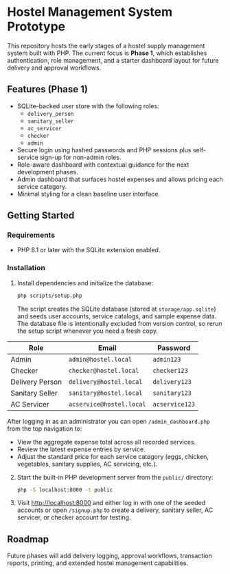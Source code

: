 # Hostel Management System Prototype

This repository hosts the early stages of a hostel supply management system built with PHP. The current focus is **Phase 1**, which establishes authentication, role management, and a starter dashboard layout for future delivery and approval workflows.

## Features (Phase 1)

- SQLite-backed user store with the following roles:
  - `delivery_person`
  - `sanitary_seller`
  - `ac_servicer`
  - `checker`
  - `admin`
- Secure login using hashed passwords and PHP sessions plus self-service sign-up for non-admin roles.
- Role-aware dashboard with contextual guidance for the next development phases.
- Admin dashboard that surfaces hostel expenses and allows pricing each service category.
- Minimal styling for a clean baseline user interface.

## Getting Started

### Requirements

- PHP 8.1 or later with the SQLite extension enabled.

### Installation

1. Install dependencies and initialize the database:

   ```bash
   php scripts/setup.php
   ```

   The script creates the SQLite database (stored at `storage/app.sqlite`) and seeds user accounts, service catalogs, and sample expense data. The database file is intentionally excluded from version control, so rerun the setup script whenever you need a fresh copy.

| Role                | Email                     | Password       |
| ------------------- | ------------------------- | -------------- |
| Admin               | `admin@hostel.local`      | `admin123`     |
| Checker             | `checker@hostel.local`    | `checker123`   |
| Delivery Person     | `delivery@hostel.local`   | `delivery123`  |
| Sanitary Seller     | `sanitary@hostel.local`   | `sanitary123`  |
| AC Servicer         | `acservice@hostel.local`  | `acservice123` |

   After logging in as an administrator you can open `/admin_dashboard.php` from the top navigation to:

   - View the aggregate expense total across all recorded services.
   - Review the latest expense entries by service.
   - Adjust the standard price for each service category (eggs, chicken, vegetables, sanitary supplies, AC servicing, etc.).

2. Start the built-in PHP development server from the `public/` directory:

   ```bash
   php -S localhost:8000 -t public
   ```

3. Visit [http://localhost:8000](http://localhost:8000) and either log in with one of the seeded accounts or open `/signup.php` to create a delivery, sanitary seller, AC servicer, or checker account for testing.

## Roadmap

Future phases will add delivery logging, approval workflows, transaction reports, printing, and extended hostel management capabilities.
